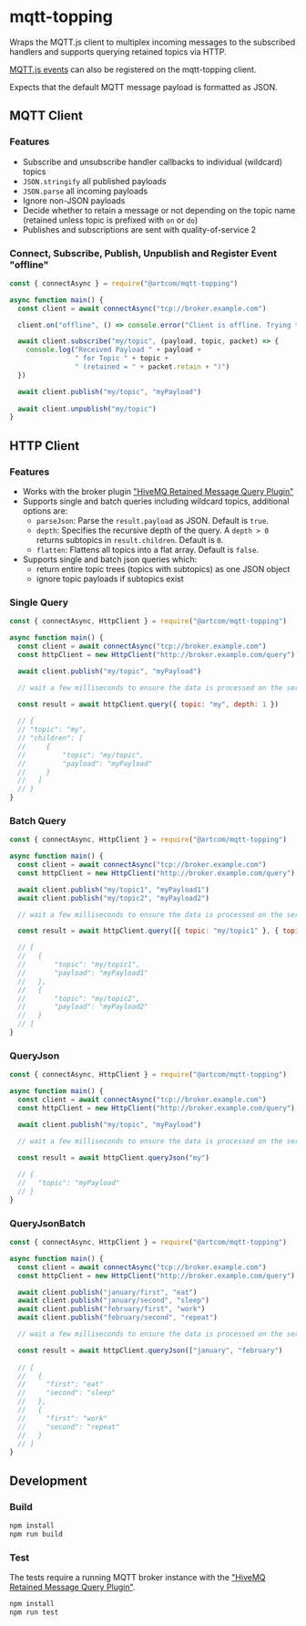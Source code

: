 # mqtt-topping

Wraps the MQTT.js client to multiplex incoming messages to the subscribed handlers and supports querying retained topics via HTTP.

[MQTT.js events](https://github.com/mqttjs/MQTT.js#event-connect) can also be registered on the mqtt-topping client.

Expects that the default MQTT message payload is formatted as JSON.

## MQTT Client

### Features

* Subscribe and unsubscribe handler callbacks to individual (wildcard) topics
* `JSON.stringify` all published payloads
* `JSON.parse` all incoming payloads
* Ignore non-JSON payloads
* Decide whether to retain a message or not depending on the topic name (retained unless topic is prefixed with `on` or `do`)
* Publishes and subscriptions are sent with quality-of-service 2

### Connect, Subscribe, Publish, Unpublish and Register Event "offline"

```javascript
const { connectAsync } = require("@artcom/mqtt-topping")

async function main() {
  const client = await connectAsync("tcp://broker.example.com")

  client.on("offline", () => console.error("Client is offline. Trying to reconnect."))

  await client.subscribe("my/topic", (payload, topic, packet) => {
    console.log("Received Payload " + payload +
                " for Topic " + topic +
                " (retained = " + packet.retain + ")")
  })

  await client.publish("my/topic", "myPayload")
  
  await client.unpublish("my/topic")
}
```

## HTTP Client

### Features

* Works with the broker plugin ["HiveMQ Retained Message Query Plugin"](https://github.com/artcom/hivemq-retained-message-query-plugin)
* Supports single and batch queries including wildcard topics, additional options are:
  * `parseJson`: Parse the `result.payload` as JSON. Default is `true`.
  * `depth`: Specifies the recursive depth of the query. A `depth > 0` returns subtopics in `result.children`. Default is `0`.
  * `flatten`: Flattens all topics into a flat array. Default is `false`.
* Supports single and batch json queries which:
  * return entire topic trees (topics with subtopics) as one JSON object
  * ignore topic payloads if subtopics exist

### Single Query

```javascript
const { connectAsync, HttpClient } = require("@artcom/mqtt-topping")

async function main() {
  const client = await connectAsync("tcp://broker.example.com")
  const httpClient = new HttpClient("http://broker.example.com/query")

  await client.publish("my/topic", "myPayload")

  // wait a few milliseconds to ensure the data is processed on the server

  const result = await httpClient.query({ topic: "my", depth: 1 })
  
  // {
  // "topic": "my",
  // "children": [
  //     {
  //         "topic": "my/topic",
  //         "payload": "myPayload"
  //     }
  //   ]
  // }
}
```

### Batch Query

```javascript
const { connectAsync, HttpClient } = require("@artcom/mqtt-topping")

async function main() {
  const client = await connectAsync("tcp://broker.example.com")
  const httpClient = new HttpClient("http://broker.example.com/query")

  await client.publish("my/topic1", "myPayload1")
  await client.publish("my/topic2", "myPayload2")

  // wait a few milliseconds to ensure the data is processed on the server

  const result = await httpClient.query([{ topic: "my/topic1" }, { topic: "my/topic2" }])

  // [
  //   {
  //       "topic": "my/topic1",
  //       "payload": "myPayload1"
  //   },
  //   {
  //       "topic": "my/topic2",
  //       "payload": "myPayload2"
  //   }
  // ]
}
```

### QueryJson

```javascript
const { connectAsync, HttpClient } = require("@artcom/mqtt-topping")

async function main() {
  const client = await connectAsync("tcp://broker.example.com")
  const httpClient = new HttpClient("http://broker.example.com/query")

  await client.publish("my/topic", "myPayload")

  // wait a few milliseconds to ensure the data is processed on the server

  const result = await httpClient.queryJson("my")
  
  // {
  //   "topic": "myPayload"
  // }
}
```

### QueryJsonBatch

```javascript
const { connectAsync, HttpClient } = require("@artcom/mqtt-topping")

async function main() {
  const client = await connectAsync("tcp://broker.example.com")
  const httpClient = new HttpClient("http://broker.example.com/query")

  await client.publish("january/first", "eat")
  await client.publish("january/second", "sleep")
  await client.publish("february/first", "work")
  await client.publish("february/second", "repeat")

  // wait a few milliseconds to ensure the data is processed on the server

  const result = await httpClient.queryJson(["january", "february")
  
  // [
  //   {
  //     "first": "eat"
  //     "second": "sleep"
  //   },
  //   {
  //     "first": "work"
  //     "second": "repeat"
  //   }
  // ]
}
```

## Development

### Build

```bash
npm install
npm run build
```

### Test

The tests require a running MQTT broker instance with the ["HiveMQ Retained Message Query Plugin"](https://github.com/artcom/hivemq-retained-message-query-plugin).

```bash
npm install
npm run test
```

